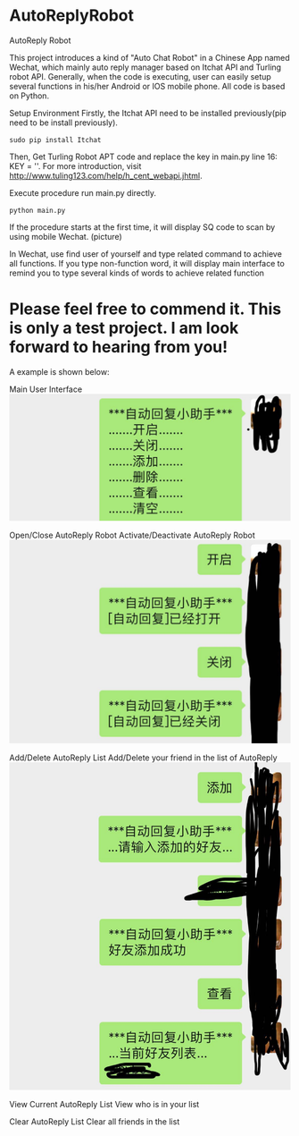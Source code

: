 # AutoReplyRobot
AutoReply Robot

This project introduces a kind of "Auto Chat Robot" in a Chinese App named Wechat, which mainly auto reply manager based on Itchat API and Turling robot API. Generally, when the code is executing, user can easily setup several functions in his/her Android or IOS mobile phone. All code is based on Python.

Setup Environment
Firstly, the Itchat API need to be installed previously(pip need to be install previously).

    sudo pip install Itchat

Then, Get Turling Robot APT code
and replace the key in main.py line 16: KEY = ''.
For more introduction, visit http://www.tuling123.com/help/h_cent_webapi.jhtml.

Execute procedure
run main.py directly. 

    python main.py

If the procedure starts at the first time, it will display SQ code to scan by using mobile Wechat.
(picture)

In Wechat, use find user of yourself and type related command to achieve all functions. If you type non-function word, it will display main interface to remind you to type several kinds of words to achieve related function

# Please feel free to commend it. This is only a test project. I am look forward to hearing from you!




A example is shown below:

Main User Interface
 ![image](https://github.com/baiye225/AutoReplyRobot/blob/master/Image/MainInterface.jpg)
 
Open/Close AutoReply Robot
Activate/Deactivate AutoReply Robot
 ![image](https://github.com/baiye225/AutoReplyRobot/blob/master/Image/TurnOnOffRobot.jpg)

Add/Delete AutoReply List
Add/Delete your friend in the list of AutoReply
 ![image](https://github.com/baiye225/AutoReplyRobot/blob/master/Image/AddUser.jpg)
 
View Current AutoReply List
View who is in your list

Clear AutoReply List
Clear all friends in the list


